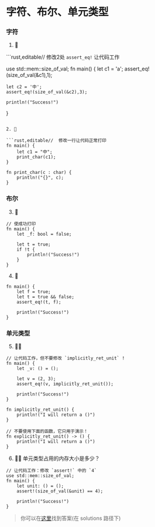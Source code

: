 # 字符、布尔、单元类型

### 字符

1. 🌟

```rust,editable// 修改2处 `assert_eq!` 让代码工作

use std::mem::size_of_val;
fn main() {
let c1 = 'a';
assert_eq!(size_of_val(&c1),1);

    let c2 = '中';
    assert_eq!(size_of_val(&c2),3);

    println!("Success!")

}

````

2. 🌟

```rust,editable//  修改一行让代码正常打印
fn main() {
    let c1 = "中";
    print_char(c1);
}

fn print_char(c : char) {
    println!("{}", c);
}
````

### 布尔

3. 🌟

```rust,editable
// 使成功打印
fn main() {
    let _f: bool = false;

    let t = true;
    if !t {
        println!("Success!")
    }
}
```

4. 🌟

```rust,editable
fn main() {
    let f = true;
    let t = true && false;
    assert_eq!(t, f);

    println!("Success!")
}
```

### 单元类型

5. 🌟🌟

```rust,editable
// 让代码工作，但不要修改 `implicitly_ret_unit` !
fn main() {
    let _v: () = ();

    let v = (2, 3);
    assert_eq!(v, implicitly_ret_unit());

    println!("Success!")
}

fn implicitly_ret_unit() {
    println!("I will return a ()")
}

// 不要使用下面的函数，它只用于演示！
fn explicitly_ret_unit() -> () {
    println!("I will return a ()")
}
```

6. 🌟🌟 单元类型占用的内存大小是多少？

```rust,editable
// 让代码工作：修改 `assert!` 中的 `4`
use std::mem::size_of_val;
fn main() {
    let unit: () = ();
    assert!(size_of_val(&unit) == 4);

    println!("Success!")
}
```

> 你可以在[这里](https://github.com/sunface/rust-by-practice/blob/master/solutions/basic-types/char-bool.md)找到答案(在 solutions 路径下)
